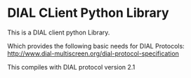 # **D**IAL **C**Lient **P**ython **L**ibrary
This is a DIAL client python Library.

Which provides the following basic needs for DIAL Protocols:
http://www.dial-multiscreen.org/dial-protocol-specification

This compiles with DIAL protocol version 2.1